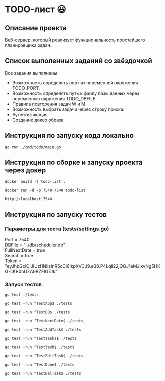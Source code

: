 # TODO-лист 😃
## Описание проекта
Веб-сервер, который реализует функциональность простейшего планировщика задач.
## Список выполенных заданий со звёздочкой
Все задания выполнены
- Возможность определять порт из переменной окружения TODO_PORT.
- Возможность определять путь к файлу базы данных через переменную окружения TODO_DBFILE.
- Правила повторения задач W и M.
- Возможность выбрать задачи через строку поиска.
- Аутентификация
- Создание докер образа
## Инструкция по запуску кода локально 
```golang
go run ./cmd/todo/main.go
```   
## Инструкция по сборке и запуску проекта через докер 
```
docker build -t todo-list . 
```  
```
docker run -d -p 7540:7540 todo-list  
```
```
http://localhost:7540
```
## Инструкция по запуску тестов
### Параметры для теста (tests/settings.go)
Port = 7540  
DBFile = "../db/scheduler.db"  
FullNextDate = true  
Search = true  
Token = "eyJhbGciOiJIUzI1NiIsInR5cCI6IkpXVCJ9.e30.P4Lqll22jQQJ1eMJikvNg5HKG-cKB0hUZA9BZFIG7Jk"
### Запуск тестов
```golang
go test ./tests
```
```golang
go test -run ^TestApp$ ./tests
```
```golang
go test -run ^TestDB$ ./tests
```
```golang
go test -run ^TestNextDate$ ./tests
```
```golang
go test -run ^TestAddTask$ ./tests
```
```golang
go test -run ^TestTasks$ ./tests
```
```golang
go test -run ^TestTask$ ./tests
```
```golang
go test -run ^TestEditTask$ ./tests
```
```golang
go test -run ^TestDone$ ./tests
```
```golang
go test -run ^TestDelTask$ ./tests
```

